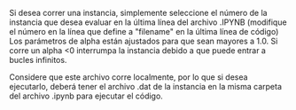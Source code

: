Si desea correr una instancia, simplemente seleccione el número de la instancia que desea evaluar en la última línea del archivo .IPYNB
(modifique el número en la línea que define a "filename" en la última línea de código)
Los parámetros de alpha están ajustados para que sean mayores a 1.0. Si corre un alpha <0 interrumpa la instancia debido a que puede entrar a bucles infinitos.

Considere que este archivo corre localmente, por lo que si desea ejecutarlo, deberá tener el archivo .dat de la instancia en la misma carpeta del archivo .ipynb para ejecutar el código.